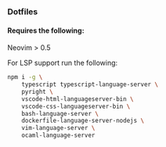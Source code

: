 ### Dotfiles

#### Requires the following:

Neovim > 0.5

For LSP support run the following:

```bash
npm i -g \
	typescript typescript-language-server \
	pyright \
	vscode-html-languageserver-bin \
	vscode-css-languageserver-bin \
	bash-language-server \
	dockerfile-language-server-nodejs \
	vim-language-server \
	ocaml-language-server
```
